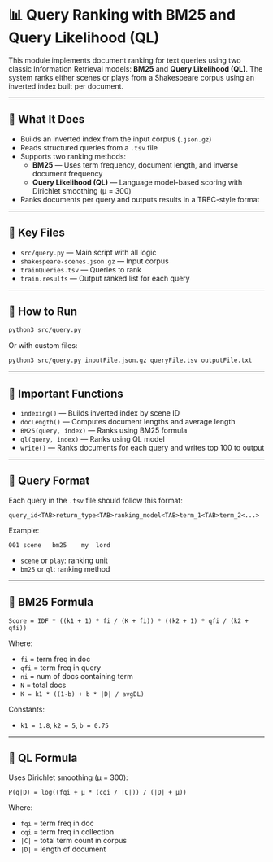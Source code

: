 # 📊 Query Ranking with BM25 and Query Likelihood (QL)

This module implements document ranking for text queries using two classic Information Retrieval models: **BM25** and **Query Likelihood (QL)**. The system ranks either scenes or plays from a Shakespeare corpus using an inverted index built per document.

---

## 🧠 What It Does

- Builds an inverted index from the input corpus (`.json.gz`)
- Reads structured queries from a `.tsv` file
- Supports two ranking methods:
  - **BM25** — Uses term frequency, document length, and inverse document frequency
  - **Query Likelihood (QL)** — Language model-based scoring with Dirichlet smoothing (μ = 300)
- Ranks documents per query and outputs results in a TREC-style format

---

## 📂 Key Files

- `src/query.py` — Main script with all logic
- `shakespeare-scenes.json.gz` — Input corpus
- `trainQueries.tsv` — Queries to rank
- `train.results` — Output ranked list for each query

---

## 🚀 How to Run

```bash
python3 src/query.py
```

Or with custom files:

```bash
python3 src/query.py inputFile.json.gz queryFile.tsv outputFile.txt
```

---

## 📌 Important Functions

- `indexing()` — Builds inverted index by scene ID
- `docLength()` — Computes document lengths and average length
- `BM25(query, index)` — Ranks using BM25 formula
- `ql(query, index)` — Ranks using QL model
- `write()` — Ranks documents for each query and writes top 100 to output

---

## 🧾 Query Format

Each query in the `.tsv` file should follow this format:

```
query_id<TAB>return_type<TAB>ranking_model<TAB>term_1<TAB>term_2<...>
```

Example:
```
001	scene	bm25	my	lord
```

- `scene` or `play`: ranking unit
- `bm25` or `ql`: ranking method

---

## 📐 BM25 Formula

```
Score = IDF * ((k1 + 1) * fi / (K + fi)) * ((k2 + 1) * qfi / (k2 + qfi))
```

Where:
- `fi` = term freq in doc
- `qfi` = term freq in query
- `ni` = num of docs containing term
- `N` = total docs
- `K = k1 * ((1-b) + b * |D| / avgDL)`

Constants:
- `k1 = 1.8`, `k2 = 5`, `b = 0.75`

---

## 📐 QL Formula

Uses Dirichlet smoothing (μ = 300):

```
P(q|D) = log((fqi + μ * (cqi / |C|)) / (|D| + μ))
```

Where:
- `fqi` = term freq in doc
- `cqi` = term freq in collection
- `|C|` = total term count in corpus
- `|D|` = length of document

